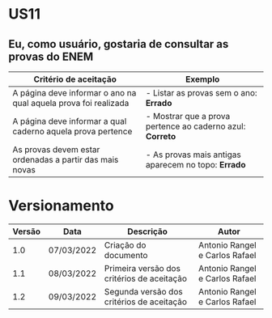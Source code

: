 # US11

## Eu, como usuário, gostaria de consultar as provas do ENEM

| Critério de aceitação                                           | Exemplo                                                     |
| --------------------------------------------------------------- | ----------------------------------------------------------- |
| A página deve informar o ano na qual aquela prova foi realizada | - Listar as provas sem o ano: **Errado**                    |
| A página deve informar a qual caderno aquela prova pertence     | - Mostrar que a prova pertence ao caderno azul: **Correto** |
| As provas devem estar ordenadas a partir das mais novas         | - As provas mais antigas aparecem no topo: **Errado**       |

# Versionamento

| Versão | Data       | Descrição                                  | Autor                          |
| ------ | ---------- | ------------------------------------------ | ------------------------------ |
| 1.0    | 07/03/2022 | Criação do documento                       | Antonio Rangel e Carlos Rafael |
| 1.1    | 08/03/2022 | Primeira versão dos critérios de aceitação | Antonio Rangel e Carlos Rafael |
| 1.2    | 09/03/2022 | Segunda versão dos critérios de aceitação  | Antonio Rangel e Carlos Rafael |
